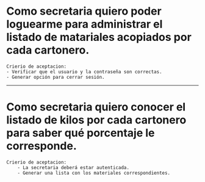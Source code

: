 # Como secretaria quiero poder loguearme para administrar el listado de matariales acopiados por cada cartonero.
    Crierio de aceptacion:
    - Verificar que el usuario y la contraseña son correctas.
    - Generar opción para cerrar sesión.


---------------------------------------------------------------------------------------------------------------------------------------------------------- 

# Como secretaria quiero conocer el listado de kilos por cada cartonero para saber qué porcentaje le corresponde.
    Crierio de aceptacion:
        - La secretaria deberá estar autenticada.
        - Generar una lista con los materiales correspondientes.

